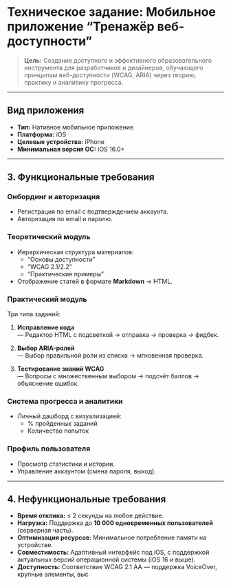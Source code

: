 # Техническое задание: Мобильное приложение “Тренажёр веб-доступности”

> **Цель:** Создание доступного и эффективного образовательного инструмента для разработчиков и дизайнеров, обучающего принципам веб-доступности (WCAG, ARIA) через теорию, практику и аналитику прогресса.

---

## Вид приложения

- **Тип:** Нативное мобильное приложение
- **Платформа:** iOS
- **Целевые устройства:** iPhone
- **Минимальная версия ОС:** iOS 16.0+

---

## 3. Функциональные требования

### Онбординг и авторизация

- Регистрация по email с подтверждением аккаунта.
- Авторизация по email и паролю.

### Теоретический модуль

- Иерархическая структура материалов:
  - “Основы доступности”
  - “WCAG 2.1/2.2”
  - “Практические примеры”
- Отображение статей в формате **Markdown** → HTML.

### Практический модуль

Три типа заданий:

1. **Исправление кода**  
   — Редактор HTML с подсветкой → отправка → проверка → фидбек.

2. **Выбор ARIA-ролей**  
   — Выбор правильной роли из списка → мгновенная проверка.

3. **Тестирование знаний WCAG**  
   — Вопросы с множественным выбором → подсчёт баллов → объяснение ошибок.

###  Система прогресса и аналитики

- Личный дашборд с визуализацией:
  - % пройденных заданий
  - Количество попыток

###  Профиль пользователя

- Просмотр статистики и истории.
- Управление аккаунтом (смена пароля, выход).

---

##  4. Нефункциональные требования
- **Время отклика:** ≤ 2 секунды на любое действие.
- **Нагрузка:** Поддержка до **10 000 одновременных пользователей** (серверная часть).
- **Оптимизация ресурсов:** Минимальное потребление памяти на устройстве.
- **Совместимость:** Адаптивный интерфейс под  iOS, с поддержкой актуальных версий операционной системы (iOS 16 и выше).
- **Доступность:** Соответствие WCAG 2.1 AA — поддержка VoiceOver, крупные элементы, выс
